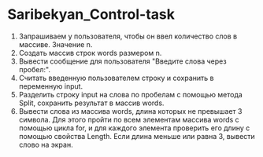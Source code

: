 # Saribekyan_Control-task

1. Запрашиваем у пользователя, чтобы он ввел количество слов в массиве. Значение n.
2. Создать массив строк words размером n.
3. Вывести сообщение для пользователя "Введите слова через пробел:".
4. Считать введенную пользователем строку и сохранить в переменную input.
5. Разделить строку input на слова по пробелам с помощью метода Split, сохранить результат в массив words.
6. Вывести слова из массива words, длина которых не превышает 3 символа. Для этого пройти по всем элементам массива words c помощью цикла for, и для каждого элемента проверить его длину с помощью свойства Length. Если длина меньше или равна 3, вывести слово на экран.
